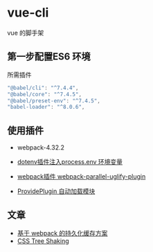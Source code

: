 # vue-cli


vue  的脚手架



## 第一步配置ES6 环境

所需插件

```js
"@babel/cli": "^7.4.4",
"@babel/core": "^7.4.5",
"@babel/preset-env": "^7.4.5",
"babel-loader": "^8.0.6",
```




## 使用插件


- webpack-4.32.2


- [dotenv插件注入process.env 环境变量](https://github.com/motdotla/dotenv)


- [webpack插件 webpack-parallel-uglify-plugin](https://www.cnblogs.com/tugenhua0707/p/9569762.html)


- [ProvidePlugin 自动加载模块](https://webpack.docschina.org/plugins/provide-plugin/#src/components/Sidebar/Sidebar.jsx)


## 文章

- [基于 webpack 的持久化缓存方案](https://github.com/pigcan/blog/issues/9)
- [CSS Tree Shaking](https://www.cnblogs.com/geyouneihan/p/9575674.html)
